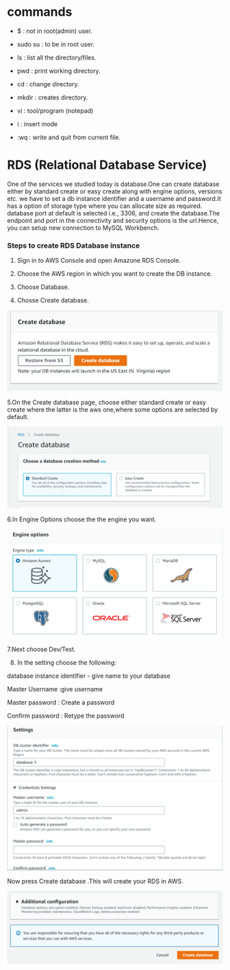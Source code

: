 # commands

- $ : not in root(admin) user.

- sudo su : to be in root user.

- ls : list all the directory/files.

- pwd : print working directory.

- cd : change directory.

- mkdir : creates directory.

- vi : tool/program (notepad)

- i : insert mode

- :wq : write and quit from current file.


# RDS (Relational Database Service)

One of the services we studied today is database.One can create database either by standard create or easy create along with engine options, versions etc.
we have to set a db instance identifier and a username and password.It has a option of storage type where you can allocate size as required.
database port at default is selected i.e., 3306, and create the database.The endpoint and port in the connectivity and security options is the url.Hence, you can setup new connection to MySQL Workbench.

<h3> Steps to create RDS Database instance </h3>

1. Sign in to AWS Console and open Amazone RDS Console.

2. Choose the AWS region in which you want to create the DB instance.

3. Choose Database.

4. Chosse Create database.

![](images/step1.png)

5.On the Create database page, choose either standard create or easy create where the latter is the aws one,where some options are selected by default. 

![](images/step2.png)


6.In Engine Options choose the the engine you want.

![](images/step3.png)

7.Next choose Dev/Test.

8. In the setting choose the following:

database instance identifier - give name to your database

Master Username :give username

Master password : Create a password

Confirm password : Retype the password

![](images/step4.png)


Now press Create database .This will create your RDS in AWS.

![](images/step5.png)

